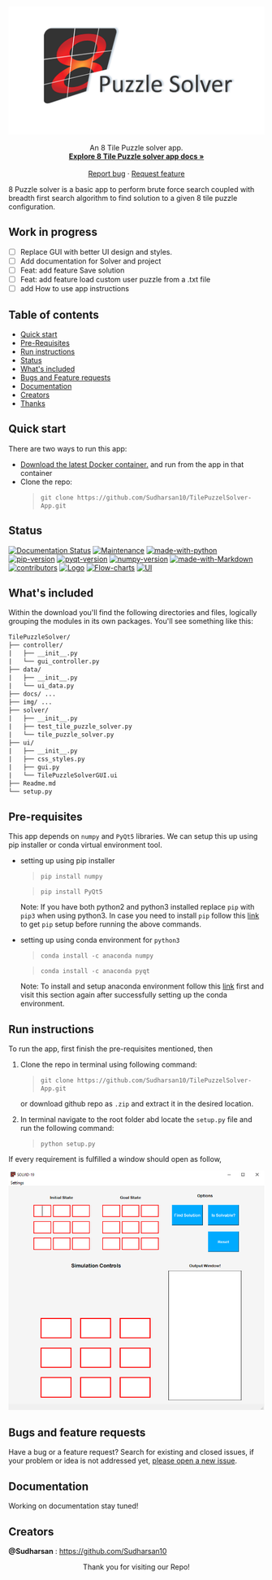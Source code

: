 <meta name="google-site-verification" content="anaQPdlDO5QzFwQQ6mpEFvfJXLj2Ue8-EFylgHd7JlU" />

<p align="center">
  <a href="https://github.com/Sudharsan10/TilePuzzelSolver-App">
    <img src=".\img\project_social_card01.png" alt="Social-header">
  </a>  
</p>

<p align="center">
  An 8 Tile Puzzle solver app.  
  <br>
    <a href=""><strong>Explore 8 Tile Puzzle solver app docs »</strong></a>
    <br>
    <br>
    <a href="https://github.com/Sudharsan10/TilePuzzelSolver-App/issues/new">Report bug</a>
    ·
    <a href="https://github.com/Sudharsan10/TilePuzzelSolver-App/issues/new">Request feature</a>    
</p>


8 Puzzle solver is a basic app to perform brute force search coupled with breadth first search algorithm to find solution 
to a given 8 tile puzzle configuration.
## Work in progress
- [ ] Replace GUI with better UI design and styles.
- [ ] Add documentation for Solver and project
- [ ] Feat: add feature Save solution
- [ ] Feat: add feature load custom user puzzle from a .txt file
- [ ] add How to use app instructions

## Table of contents
- [Quick start](#quick-start)
- [Pre-Requisites](#pre-requisites)
- [Run instructions](#run-instructions)
- [Status](#status)
- [What's included](#whats-included)
- [Bugs and Feature requests](#bugs-and-feature-requests)
- [Documentation](#documentation)
- [Creators](#creators)
- [Thanks](#thanks)

## Quick start
There are two ways to run this app: 
- [Download the latest Docker container.]() and run from the app in that container
- Clone the repo: 
    > ```
    > git clone https://github.com/Sudharsan10/TilePuzzelSolver-App.git
    > ```
    
## Status
[![Documentation Status](https://img.shields.io/badge/Documentation-yes-e01563)](https://github.com/Sudharsan10/TilePuzzelSolver-App/tree/master/img/logo)
[![Maintenance](https://img.shields.io/badge/Maintained%3F-yes-e01563.svg)](https://github.com/Sudharsan10/TilePuzzelSolver-App/graphs/commit-activity)
[![made-with-python](https://img.shields.io/badge/Python%20Version-3.8.3-brightgreen)](https://www.python.org/)
[![pip-version](https://img.shields.io/badge/pip%20Version-20.0.2-brightgreen)](https://pip.pypa.io/en/stable/installing/)
[![pyqt-version](https://img.shields.io/badge/PyQt5%20Version-5.14.2-brightgreen)](https://pypi.org/project/PyQt5/)
[![numpy-version](https://img.shields.io/badge/numpy%20Version-1.18.1-brightgreen)](https://pypi.org/project/numpy/)
[![made-with-Markdown](https://img.shields.io/badge/Made%20with-Markdown-0366d6.svg)](http://commonmark.org)
[![contributors](https://img.shields.io/badge/Contributors-01-0366d6)](https://github.com/Sudharsan10/TilePuzzelSolver-App/graphs/contributors)
[![Logo](https://img.shields.io/badge/Logo-Adobe%20Photoshop-20639B.svg)](https://github.com/Sudharsan10/TilePuzzelSolver-App/graphs/commit-activity)
[![Flow-charts](https://img.shields.io/badge/Flowcharts-MS%20Power%20Point-20639B.svg)](https://github.com/Sudharsan10/TilePuzzelSolver-App/graphs/commit-activity)
[![UI](https://img.shields.io/badge/GUI-PyQt5%20&%20CSS-FEBB13.svg)](https://github.com/Sudharsan10/TilePuzzelSolver-App/graphs/commit-activity)


## What's included
Within the download you'll find the following directories and files, logically grouping the modules in its own packages. 
You'll see something like this:

```text
TilePuzzleSolver/
├── controller/
|   ├── __init__.py
|   └── gui_controller.py   
├── data/
|   ├── __init__.py
|   └── ui_data.py 
├── docs/ ...
├── img/ ...
├── solver/
|   ├── __init__.py
|   ├── test_tile_puzzle_solver.py 
|   └── tile_puzzle_solver.py
├── ui/
|   ├── __init__.py
|   ├── css_styles.py  
|   ├── gui.py
|   └── TilePuzzleSolverGUI.ui
├── Readme.md
└── setup.py
```


## Pre-requisites
This app depends on ```numpy``` and ```PyQt5``` libraries. We can setup this up using pip installer or conda virtual environment tool.

- setting up using pip installer
    > ```
    > pip install numpy
    >```
    
    > ```
    > pip install PyQt5 
    Note: If you have both python2 and python3 installed replace ```pip``` with ```pip3``` when using python3. In case you need to install
    ```pip``` follow this [link](#https://pip.pypa.io/en/stable/installing/) to get ```pip``` setup before running the above commands.
    
- setting up using conda environment for ```python3```     
    > ```
    > conda install -c anaconda numpy
    >```
    
    > ```
    > conda install -c anaconda pyqt
    > ```
    Note: To install and setup anaconda environment follow this [link](#https://docs.anaconda.com/anaconda/install/) first and visit this section again after successfully setting up the conda environment.

## Run instructions
To run the app, first finish the pre-requisites mentioned, then
1. Clone the repo in terminal using following command: 
    > ```
    > git clone https://github.com/Sudharsan10/TilePuzzelSolver-App.git
    > ```
    or download github repo as ```.zip``` and extract it in the desired location.
    
2. In terminal navigate to the root folder abd locate the ```setup.py``` file and run the following command:
    > ```
    > python setup.py
    > ```

If every requirement is fulfilled a window should open as follow,

<div align="center;">
    <img alt="Social-header" src="./img/ui/welcome_screen.png">
</div>




## Bugs and feature requests
Have a bug or a feature request? Search for existing and closed issues, if your problem or idea is not addressed yet, 
[please open a new issue](https://github.com/Sudharsan10/TilePuzzelSolver-App/issues/new).

## Documentation
Working on documentation stay tuned!


## Creators
**@Sudharsan** : <https://github.com/Sudharsan10>

<p align='center'>
    <a id='thanks'></a>
    Thank you for visiting our Repo!
</p>

